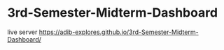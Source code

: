 # 3rd-Semester-Midterm-Dashboard
live server https://adib-explores.github.io/3rd-Semester-Midterm-Dashboard/
